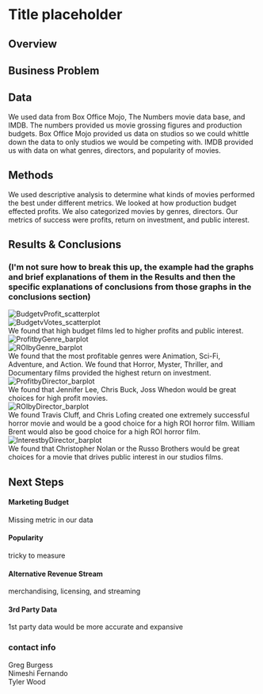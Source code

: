 # Title placeholder
## Overview

## Business Problem

## Data
We used data from Box Office Mojo, The Numbers movie data base, and IMDB. The numbers provided us movie grossing figures and production budgets. Box Office Mojo provided us data on studios so we could whittle down the data to only studios we would be competing with. IMDB provided us with data on what genres, directors, and popularity of movies.

## Methods
We used descriptive analysis to determine what kinds of movies performed the best under different metrics. We looked at how production budget effected profits. We also categorized movies by genres, directors. Our metrics of success were profits, return on investment, and public interest.

## Results & Conclusions
### (I'm not sure how to break this up, the example had the graphs and brief explanations of them in the Results and then the specific explanations of conclusions from those graphs in the conclusions section)
![BudgetvProfit_scatterplot](./images/R1_Budget-Profit_scatter.png)<br>
![BudgetvVotes_scatterplot](./images/R1_Budget-Votes_scatter.png)<br>
We found that high budget films led to higher profits and public interest. <br>
![ProfitbyGenre_barplot](./images/R2_Genre-Profit_barplot.png)<br>
![ROIbyGenre_barplot](./images/R2_Genre-ROI_barplot.png)<br>
We found that the most profitable genres were Animation, Sci-Fi, Adventure, and Action. We found that Horror, Myster, Thriller, and Documentary films provided the highest return on investment. <br>
![ProfitbyDirector_barplot](./images/R3_Director-Profit_barplot.png)<br>
We found that Jennifer Lee, Chris Buck, Joss Whedon would be great choices for high profit movies. <br>
![ROIbyDirector_barplot](./images/R3_Director-ROI_barplot.png)<br>
We found Travis Cluff, and Chris Lofing created one extremely successful horror movie and would be a good choice for a high ROI horror film. William Brent would also be good choice for a high ROI horror film. <br>
![InterestbyDirector_barplot](./images/R3_Director-Votes_barplot.png)<br>
We found that Christopher Nolan or the Russo Brothers would be great choices for a movie that drives public interest in our studios films.

## Next Steps
#### Marketing Budget
Missing metric in our data
#### Popularity
tricky to measure
#### Alternative Revenue Stream
merchandising, licensing, and streaming
#### 3rd Party Data
1st party data would be more accurate and expansive

### contact info
Greg Burgess<br>
Nimeshi Fernando<br>
Tyler Wood<br>